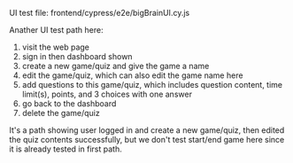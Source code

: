 UI test file: frontend/cypress/e2e/bigBrainUI.cy.js

Anather UI test path here:
1. visit the web page
2. sign in then dashboard shown
3. create a new game/quiz and give the game a name
4. edit the game/quiz, which can also edit the game name here
5. add questions to this game/quiz, which includes question content, time limit(s), points, and 3 choices with one answer
6. go back to the dashboard
7. delete the game/quiz

It's a path showing user logged in and create a new game/quiz, then edited the quiz contents successfully, but we don't test start/end game here since it is already tested in first path.
